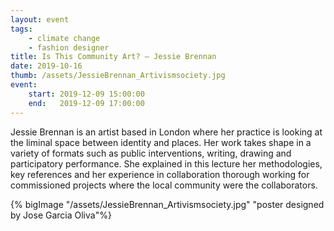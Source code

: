```yaml
---
layout: event
tags:
    - climate change
    - fashion designer
title: Is This Community Art? – Jessie Brennan
date: 2019-10-16
thumb: /assets/JessieBrennan_Artivismsociety.jpg
event:
    start: 2019-12-09 15:00:00
    end:   2019-12-09 17:00:00
---
```

Jessie Brennan is an artist based in London where her practice is looking at the liminal space between identity and places. Her work takes shape in a variety of formats such as public interventions, writing, drawing and participatory performance. She explained in this lecture her methodologies, key references and her experience in collaboration thorough working for commissioned projects where the local community were the collaborators. 


{% bigImage "/assets/JessieBrennan_Artivismsociety.jpg" "poster designed by Jose Garcia Oliva"%}
